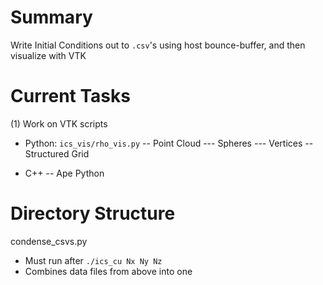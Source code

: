 # Summary 
Write Initial Conditions out to `.csv`'s using host bounce-buffer, and then visualize with VTK

# Current Tasks
(1) Work on VTK scripts 
- Python: `ics_vis/rho_vis.py`
-- Point Cloud
--- Spheres
--- Vertices
-- Structured Grid

- C++
-- Ape Python

# Directory Structure
condense_csvs.py
- Must run after `./ics_cu Nx Ny Nz`
- Combines data files from above into one 